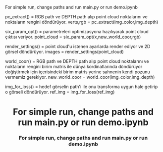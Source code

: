 For simple run, change paths and run main.py or run demo.ipynb


pc_extract() = RGB path ve DEPTH path alıp point cloud noktalarını ve noktaların rengini döndürüyor.
verts,rgb = pc_extract(img_color,img_depth)


six_param_opt() = parametreleri optimizasyona hazılıyarak point cloud çıktısı veriyor.
point_cloud = six_param_opt(x,new_world_coor,rgb)


render_settings() = point cloud'u istenen ayarlarda render ediyor ve 2D görsel döndürüyor.
images = render_settings(point_cloud)


world_coor() = RGB path ve DEPTH path alıp point cloud noktalarını ve noktaların rengini birim matris ile dünya kordinatlarında döndürüyor değiştirmek için içerisindeki birim matris yerine sahnenin kendi pozunu vermemiz gerekiyor.
new_world_coor = world_coor(img_color,img_depth)


img_for_loss() = hedef görselin path'i ile onu transforma uygun hale getirip o görseli döndürüyor.
ref_img = img_for_loss(ref_img)

<h1 align="center">For simple run, change paths and run main.py or run demo.ipynb</h1>
<h3 align="center">For simple run, change paths and run main.py or run demo.ipynb</h3>

